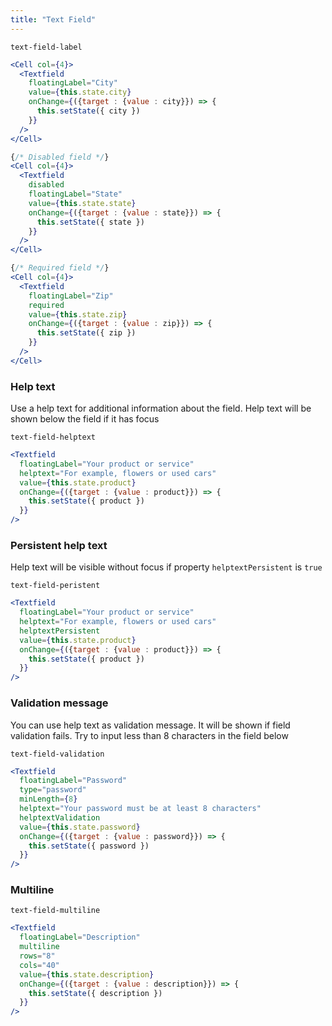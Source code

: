 ```yaml
---
title: "Text Field"
---
```

```react-snippet
text-field-label
```

```jsx
<Cell col={4}>
  <Textfield
    floatingLabel="City"
    value={this.state.city}
    onChange={({target : {value : city}}) => {
      this.setState({ city })
    }}
  />
</Cell>

{/* Disabled field */}
<Cell col={4}>
  <Textfield
    disabled
    floatingLabel="State"
    value={this.state.state}
    onChange={({target : {value : state}}) => {
      this.setState({ state })
    }}
  />
</Cell>

{/* Required field */}
<Cell col={4}>
  <Textfield
    floatingLabel="Zip"
    required
    value={this.state.zip}
    onChange={({target : {value : zip}}) => {
      this.setState({ zip })
    }}
  />
</Cell>
```

### Help text
Use a help text for additional information about the field. Help text will be shown below the field if it has focus
```react-snippet
text-field-helptext
```
```jsx
<Textfield
  floatingLabel="Your product or service"
  helptext="For example, flowers or used cars"
  value={this.state.product}
  onChange={({target : {value : product}}) => {
    this.setState({ product })
  }}
/>
```
### Persistent help text
Help text will be visible without focus if property ```helptextPersistent``` is ```true```
```react-snippet
text-field-peristent
```
```jsx
<Textfield
  floatingLabel="Your product or service"
  helptext="For example, flowers or used cars"
  helptextPersistent
  value={this.state.product}
  onChange={({target : {value : product}}) => {
    this.setState({ product })
  }}
/>
```
### Validation message
You can use help text as validation message. It will be shown if field validation fails. 
Try to input less than 8 characters in the field below
```react-snippet
text-field-validation
```
```jsx
<Textfield
  floatingLabel="Password"
  type="password"
  minLength={8}
  helptext="Your password must be at least 8 characters"
  helptextValidation
  value={this.state.password}
  onChange={({target : {value : password}}) => {
    this.setState({ password })
  }}
/>
```

### Multiline
```react-snippet
text-field-multiline
```
```jsx
<Textfield
  floatingLabel="Description"
  multiline
  rows="8"
  cols="40"
  value={this.state.description}
  onChange={({target : {value : description}}) => {
    this.setState({ description })
  }}
/>
```
